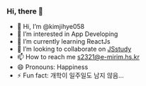 ### Hi, there 👋

- 👋 Hi, I’m @kimjihye058
- 👀 I’m interested in App Developing
- 🌱 I’m currently learning ReactJs
- 💞️ I’m looking to collaborate on [JSstudy](https://github.com/JS-Study-Club)
- 📫 How to reach me s2321@e-mirim.hs.kr
- 😄 Pronouns: Happiness
- ⚡ Fun fact: 개학이 일주일도 남지 않음...
